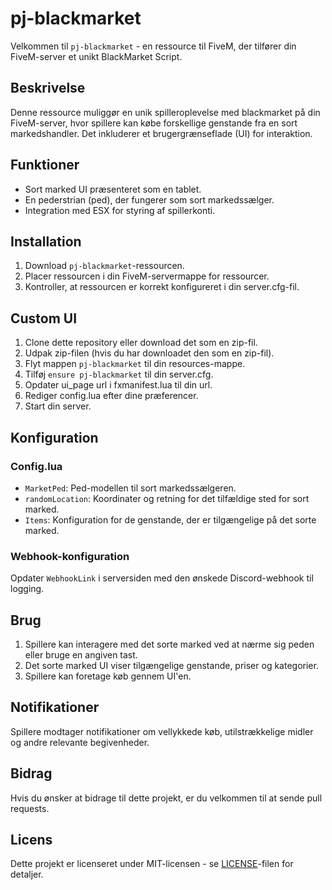 # pj-blackmarket

Velkommen til `pj-blackmarket` - en ressource til FiveM, der tilfører din FiveM-server et unikt BlackMarket Script.

## Beskrivelse

Denne ressource muliggør en unik spilleroplevelse med blackmarket på din FiveM-server, hvor spillere kan købe forskellige genstande fra en sort markedshandler. Det inkluderer et brugergrænseflade (UI) for interaktion.

## Funktioner

- Sort marked UI præsenteret som en tablet.
- En pederstrian (ped), der fungerer som sort markedssælger.
- Integration med ESX for styring af spillerkonti.

## Installation

1. Download `pj-blackmarket`-ressourcen.
2. Placer ressourcen i din FiveM-servermappe for ressourcer.
3. Kontroller, at ressourcen er korrekt konfigureret i din server.cfg-fil.


## Custom UI
1. Clone dette repository eller download det som en zip-fil.
2. Udpak zip-filen (hvis du har downloadet den som en zip-fil).
3. Flyt mappen `pj-blackmarket` til din resources-mappe.
4. Tilføj `ensure pj-blackmarket` til din server.cfg.
5. Opdater ui_page url i fxmanifest.lua til din url.
6. Rediger config.lua efter dine præferencer.
7. Start din server.

## Konfiguration

### Config.lua

- `MarketPed`: Ped-modellen til sort markedssælgeren.
- `randomLocation`: Koordinater og retning for det tilfældige sted for sort marked.
- `Items`: Konfiguration for de genstande, der er tilgængelige på det sorte marked.

### Webhook-konfiguration

Opdater `WebhookLink` i serversiden med den ønskede Discord-webhook til logging.

## Brug

1. Spillere kan interagere med det sorte marked ved at nærme sig peden eller bruge en angiven tast.
2. Det sorte marked UI viser tilgængelige genstande, priser og kategorier.
3. Spillere kan foretage køb gennem UI'en.

## Notifikationer

Spillere modtager notifikationer om vellykkede køb, utilstrækkelige midler og andre relevante begivenheder.

## Bidrag

Hvis du ønsker at bidrage til dette projekt, er du velkommen til at sende pull requests.

## Licens

Dette projekt er licenseret under MIT-licensen - se [LICENSE](LICENSE)-filen for detaljer.
